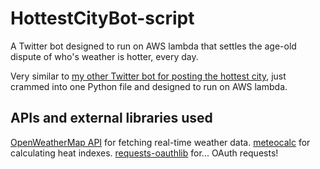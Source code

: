 # HottestCityBot-script
A Twitter bot designed to run on AWS lambda that settles the age-old dispute of who's weather is hotter, every day.

Very similar to [my other Twitter bot for posting the hottest city](https://github.com/SamWittmann/hottestCityBot), just crammed into one Python file and designed to run on AWS lambda.

## APIs and external libraries used
[OpenWeatherMap API](https://openweathermap.org/api) for fetching real-time weather data.
[meteocalc](https://github.com/malexer/meteocalc) for calculating heat indexes.
[requests-oauthlib](https://github.com/requests/requests-oauthlib) for... OAuth requests!
